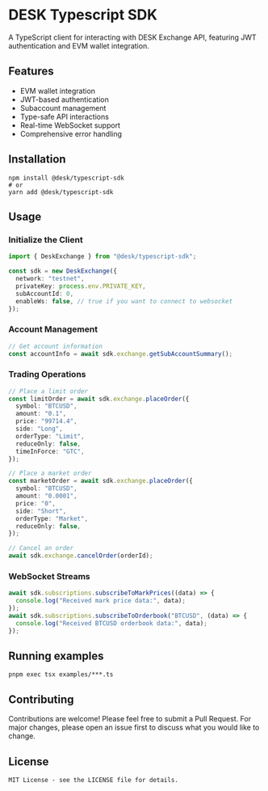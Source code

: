 # DESK Typescript SDK

A TypeScript client for interacting with DESK Exchange API, featuring JWT authentication and EVM wallet integration.

## Features

- EVM wallet integration
- JWT-based authentication
- Subaccount management
- Type-safe API interactions
- Real-time WebSocket support
- Comprehensive error handling

## Installation

```shell
npm install @desk/typescript-sdk
# or
yarn add @desk/typescript-sdk
```

## Usage

### Initialize the Client

```typescript
import { DeskExchange } from "@desk/typescript-sdk";

const sdk = new DeskExchange({
  network: "testnet",
  privateKey: process.env.PRIVATE_KEY,
  subAccountId: 0,
  enableWs: false, // true if you want to connect to websocket
});
```

### Account Management

```typescript
// Get account information
const accountInfo = await sdk.exchange.getSubAccountSummary();
```

### Trading Operations

```typescript
// Place a limit order
const limitOrder = await sdk.exchange.placeOrder({
  symbol: "BTCUSD",
  amount: "0.1",
  price: "99714.4",
  side: "Long",
  orderType: "Limit",
  reduceOnly: false,
  timeInForce: "GTC",
});

// Place a market order
const marketOrder = await sdk.exchange.placeOrder({
  symbol: "BTCUSD",
  amount: "0.0001",
  price: "0",
  side: "Short",
  orderType: "Market",
  reduceOnly: false,
});

// Cancel an order
await sdk.exchange.cancelOrder(orderId);
```

### WebSocket Streams

```typescript
await sdk.subscriptions.subscribeToMarkPrices((data) => {
  console.log("Received mark price data:", data);
});
await sdk.subscriptions.subscribeToOrderbook("BTCUSD", (data) => {
  console.log("Received BTCUSD orderbook data:", data);
});
```

## Running examples

```shell
pnpm exec tsx examples/***.ts
```

## Contributing

Contributions are welcome! Please feel free to submit a Pull Request. For major changes, please open an issue first to discuss what you would like to change.

## License

```
MIT License - see the LICENSE file for details.

```
